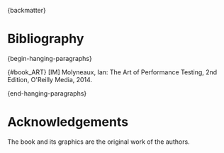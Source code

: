 
{backmatter}

# Bibliography

{begin-hanging-paragraphs}

{#book_ART}
[IM] Molyneaux, Ian: The Art of Performance Testing, 2nd Edition, O'Reilly Media, 2014.

{end-hanging-paragraphs}

# Acknowledgements

The book and its graphics are the original work of the authors.
